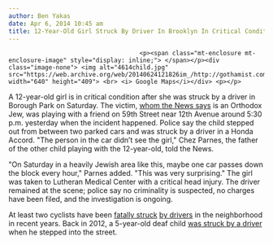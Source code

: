 ```yaml
---
author: Ben Yakas
date: Apr 6, 2014 10:45 am
title: 12-Year-Old Girl Struck By Driver In Brooklyn In Critical Condition 
---
```


	
										<p><span class="mt-enclosure mt-enclosure-image" style="display: inline;"> </span></p><div class="image-none"> <img alt="4614child.jpg" src="https://web.archive.org/web/20140624121826im_/http://gothamist.com/attachments/byakas/4614child.jpg" width="640" height="409"> <br> <i> Google Maps</i></div> <p></p>

<p>A 12-year-old girl is in critical condition after she was struck by a driver in Borough Park on Saturday. The victim, <a href="https://web.archive.org/web/20140624121826/http://www.nydailynews.com/new-york/brooklyn/girl-12-struck-car-brooklyn-article-1.1747324">whom the News says</a> is an Orthodox Jew, was playing with a friend on 59th Street near 12th Avenue around 5:30 p.m. yesterday when the incident happened. Police say the child stepped out from between two parked cars and was struck by a driver in a Honda Accord. &quot;The person in the car didn&#x2019;t see the girl,&quot; Chez Parnes, the father of the other child playing with the 12-year-old, told the News.</p>

<p>&quot;On Saturday in a heavily Jewish area like this, maybe one car passes down the block every hour,&quot; Parnes added. &quot;This was very surprising.&quot; The girl was taken to Lutheran Medical Center with a critical head injury. The driver remained at the scene; police say no criminality is suspected, no charges have been filed, and the investigation is ongoing. </p>

<p>At least two cyclists have been <a href="https://web.archive.org/web/20140624121826/http://gothamist.com/2012/09/11/13-year-old_cyclist_in_critical_con.php#photo-1">fatally struck</a> <a href="https://web.archive.org/web/20140624121826/http://gothamist.com/2013/03/08/brooklyn_cyclist_killed_after_being.php">by drivers</a> in the neighborhood in recent years. Back in 2012, a 5-year-old deaf child <a href="https://web.archive.org/web/20140624121826/http://gothamist.com/2012/04/15/saddest_story_ever_deaf_parents_wat.php">was struck by a driver</a> when he stepped into the street.</p>					
										
									
				